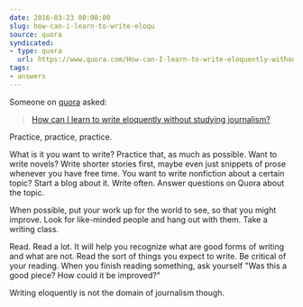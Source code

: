 ```yaml
---
date: 2016-03-23 00:00:00
slug: how-can-i-learn-to-write-eloqu
source: quora
syndicated:
- type: quora
  url: https://www.quora.com/How-can-I-learn-to-write-eloquently-without-studying-journalism/answer/Roy-Tang
tags:
- answers
---
```


Someone on [quora](https://quora.com) asked:

> [How can I learn to write eloquently without studying journalism?](https://www.quora.com/How-can-I-learn-to-write-eloquently-without-studying-journalism/answer/Roy-Tang)


Practice, practice, practice.

What is it you want to write? Practice that, as much as possible. Want to write novels? Write shorter stories first, maybe even just snippets of prose whenever you have free time. You want to write nonfiction about a certain topic? Start a blog about it. Write often. Answer questions on Quora about the topic.

When possible, put your work up for the world to see, so that you might improve. Look for like-minded people and hang out with them. Take a writing class.

Read. Read a lot. It will help you recognize what are good forms of writing and what are not. Read the sort of things you expect to write. Be critical of your reading. When you finish reading something, ask yourself "Was this a good piece? How could it be improved?"

Writing eloquently is not the domain of journalism though.